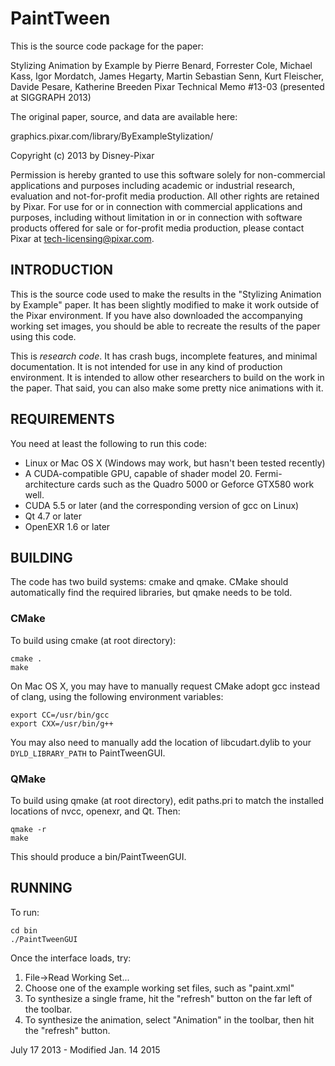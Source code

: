 # PaintTween

This is the source code package for the paper:

Stylizing Animation by Example
by Pierre Benard, Forrester Cole, Michael Kass, Igor Mordatch, James Hegarty, 
Martin Sebastian Senn, Kurt Fleischer, Davide Pesare, Katherine Breeden
Pixar Technical Memo #13-03 (presented at SIGGRAPH 2013)

The original paper, source, and data are available here:

graphics.pixar.com/library/ByExampleStylization/

Copyright (c) 2013 by Disney-Pixar

Permission is hereby granted to use this software solely for 
non-commercial applications and purposes including academic or 
industrial research, evaluation and not-for-profit media
production.  All other rights are retained by Pixar.  For use 
for or in connection with commercial applications and
purposes, including without limitation in or in connection 
with software products offered for sale or for-profit media
production, please contact Pixar at tech-licensing@pixar.com.


## INTRODUCTION

This is the source code used to make the results in the "Stylizing Animation
by Example" paper. It has been slightly modified to make it work outside of the
Pixar environment. If you have also downloaded the accompanying working set
images, you should be able to recreate the results of the paper using this code.

This is *research code*. It has crash bugs, incomplete features, and minimal 
documentation. It is not intended for use in any kind of production environment.
It is intended to allow other researchers to build on the work in the paper.
That said, you can also make some pretty nice animations with it. 


## REQUIREMENTS

You need at least the following to run this code:

- Linux or Mac OS X (Windows may work, but hasn't been tested recently)
- A CUDA-compatible GPU, capable of shader model 20. Fermi-architecture cards
   such as the Quadro 5000 or Geforce GTX580 work well.
- CUDA 5.5 or later (and the corresponding version of gcc on Linux)
- Qt 4.7 or later
- OpenEXR 1.6 or later


## BUILDING

The code has two build systems: cmake and qmake. CMake should automatically
find the required libraries, but qmake needs to be told. 

### CMake

To build using cmake (at root directory):

```
cmake .
make
```

On Mac OS X, you may have to manually request CMake adopt gcc instead of clang,
using the following environment variables:

```
export CC=/usr/bin/gcc
export CXX=/usr/bin/g++
```

You may also need to manually add the location of libcudart.dylib to your
`DYLD_LIBRARY_PATH` to PaintTweenGUI.

### QMake

To build using qmake (at root directory), edit paths.pri to match the installed 
locations of nvcc, openexr, and Qt. Then:

```
qmake -r
make
```

This should produce a bin/PaintTweenGUI.


## RUNNING

To run:

```
cd bin
./PaintTweenGUI
```

Once the interface loads, try:

1. File->Read Working Set...
2. Choose one of the example working set files, such as "paint.xml"
3. To synthesize a single frame, hit the "refresh" button on the far left 
   of the toolbar.
4. To synthesize the animation, select "Animation" in the toolbar, then
   hit the "refresh" button. 


July 17 2013 - Modified Jan. 14 2015
